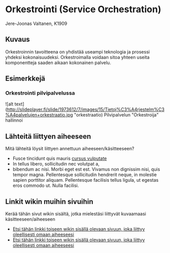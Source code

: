 # Orkestrointi (Service Orchestration)

Jere-Joonas Valtanen, K1909

## Kuvaus

Orkestroinnin tavoitteena on yhdistää useampi teknologia ja prosessi yhdeksi kokonaisuudeksi. Orkestroimalla voidaan sitoa yhteen useita komponentteja saaden aikaan kokonainen palvelu. 

## Esimerkkejä

### Orkestrointi pilvipalvelussa
![alt text](http://slideplayer.fi/slide/1973612/7/images/15/Tietoj%C3%A4rjestelm%C3%A4palvelujen+orkestraatio.jpg "orkestraatio)
Pilvipalvelun "Orkestroija" hallinnoi 

## Lähteitä liittyen aiheeseen

Mitä lähteitä löysit liittyen annettuun aiheeseen/käsitteeseen?

* Fusce tincidunt quis mauris [cursus vulputate](https://fi.wiktionary.org/wiki/aikarauta)
* In tellus libero, sollicitudin nec volutpat a, 
* bibendum ac nisi. Morbi eget est est. Vivamus non dignissim nisi, quis tempor magna. Pellentesque sollicitudin hendrerit neque, in molestie sapien porttitor aliquam. Pellentesque facilisis tellus ligula, ut egestas eros commodo ut. Nulla facilisi.


## Linkit wikin muihin sivuihin

Kerää tähän sivut wikin sisältä, jotka mielestäsi liittyvät kuvaamaasi käsitteeseen/aiheeseen

* [Etsi tähän linkki toiseen wikin sisällä olevaan sivuun, joka liittyy oleellisesti omaan aiheeseesi]()
* [Etsi tähän linkki toiseen wikin sisällä olevaan sivuun, joka liittyy oleellisesti omaan aiheeseesi]() 
